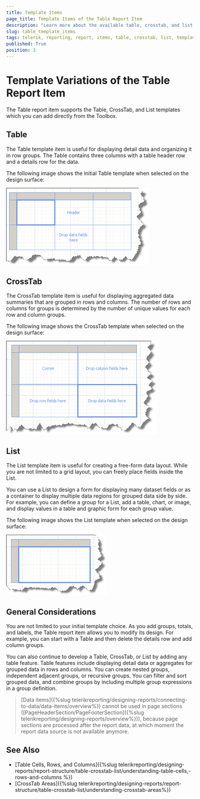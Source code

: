 ```yaml
---
title: Template Items
page_title: Template Items of the Table Report Item 
description: "Learn more about the available table, crosstab, and list template items supported by the Telerik Reporting Table report item."
slug: table_template_items
tags: telerik, reporting, report, items, table, crosstab, list, templates
published: True
position: 3
---
```


# Template Variations of the Table Report Item

The Table report item supports the Table, CrossTab, and List templates which you can add directly from the Toolbox.

## Table 

The Table template item is useful for displaying detail data and organizing it in row groups. The Table contains three columns with a table header row and a details row for the data. 

The following image shows the initial Table template when selected on the design surface: 

![Initial Table template selected from the design surface](images/table1.png)

## CrossTab 

The CrossTab template item is useful for displaying aggregated data summaries that are grouped in rows and columns. The number of rows and columns for groups is determined by the number of unique values for each row and column groups. 

The following image shows the CrossTab template when selected on the design surface: 

![Initial CrossTab template selected from the design surface](images/table2.png)

## List 

The List template item is useful for creating a free-form data layout. While you are not limited to a grid layout, you can freely place fields inside the List. 

You can use a List to design a form for displaying many dataset fields or as a container to display multiple data regions for grouped data side by side. For example, you can define a group for a List, add a table, chart, or image, and display values in a table and graphic form for each group value.

The following image shows the List template when selected on the design surface: 

![Initial List template selected from the design surface](images/table3.png)

## General Considerations 

You are not limited to your initial template choice. As you add groups, totals, and labels, the Table report item allows you to modify its design. For example, you can start with a Table and then delete the details row and add column groups.

You can also continue to develop a Table, CrossTab, or List by adding any table feature. Table features include displaying detail data or aggregates for grouped data in rows and columns. You can create nested groups, independent adjacent groups, or recursive groups. You can filter and sort grouped data, and combine groups by including multiple group expressions in a group definition.

> [Data items]({%slug telerikreporting/designing-reports/connecting-to-data/data-items/overview%}) cannot be used in page sections ([PageHeaderSection/PageFooterSection]({%slug telerikreporting/designing-reports/overview%})), because page sections are processed after the report data, at which moment the report data source is not available anymore. 

## See Also 

* [Table Cells, Rows, and Columns]({%slug telerikreporting/designing-reports/report-structure/table-crosstab-list/understanding-table-cells,-rows-and-columns %})
* [CrossTab Areas]({%slug telerikreporting/designing-reports/report-structure/table-crosstab-list/understanding-crosstab-areas%})
